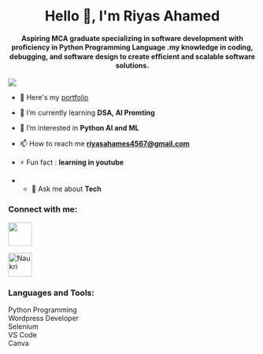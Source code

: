 <h1 align="center">Hello 👋, I'm Riyas Ahamed</h1>
<h4 align="center">Aspiring MCA graduate specializing in software development with proﬁciency in Python Programming Language .my knowledge in coding, debugging, and software design to create efﬁcient and scalable software solutions.</h4>

<p align="left"> <img src="https://komarev.com/ghpvc/?username=ZeolousVenom-jr&label=Profile%20views&color=0e75b6&style=flat" /> </p>

- 🔭 Here's my [portfolio](https://riyasdev.rf.gd/) 

- 🌱 I’m currently learning **DSA, AI Promting**

- 🤝 I’m interested in **Python AI and ML**

- 📫 How to reach me **riyasahames4567@gmail.com**

- ⚡ Fun fact : **learning in youtube**

- - 💬 Ask me about **Tech**

<h3 align="left">Connect with me:</h3>
<p align="left">
<a href="https://www.linkedin.com/in/riyas-ahamed-a87091317/" target="blank"><img src="https://assets.pinterest.com/ext/embed.html?id=616711742765668974" height="48" width="48" ></img> </a>
  
<a herf="https://www.naukri.com/mnjuser/profile?id=&altresid" target="blank"><img width="48" height="48" src="https://upload.wikimedia.org/wikipedia/commons/f/fc/Naukri.png" alt="Naukri"/></a>


<h3 align="left">Languages and Tools:</h3>
<p align="left"> Python Programming <br> Wordpress Developer <br> Selenium <br> VS Code <br> Canva</p>



